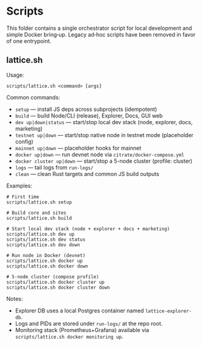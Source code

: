 # Scripts

This folder contains a single orchestrator script for local development and simple Docker bring‑up. Legacy ad‑hoc scripts have been removed in favor of one entrypoint.

## lattice.sh

Usage:
```
scripts/lattice.sh <command> [args]
```

Common commands:
- `setup` — install JS deps across subprojects (idempotent)
- `build` — build Node/CLI (release), Explorer, Docs, GUI web
- `dev up|down|status` — start/stop local dev stack (node, explorer, docs, marketing)
- `testnet up|down` — start/stop native node in testnet mode (placeholder config)
- `mainnet up|down` — placeholder hooks for mainnet
- `docker up|down` — run devnet node via `citrate/docker-compose.yml`
- `docker cluster up|down` — start/stop a 5-node cluster (profile: cluster)
- `logs` — tail logs from `run-logs/`
- `clean` — clean Rust targets and common JS build outputs

Examples:
```
# First time
scripts/lattice.sh setup

# Build core and sites
scripts/lattice.sh build

# Start local dev stack (node + explorer + docs + marketing)
scripts/lattice.sh dev up
scripts/lattice.sh dev status
scripts/lattice.sh dev down

# Run node in Docker (devnet)
scripts/lattice.sh docker up
scripts/lattice.sh docker down

# 5-node cluster (compose profile)
scripts/lattice.sh docker cluster up
scripts/lattice.sh docker cluster down
```

Notes:
- Explorer DB uses a local Postgres container named `lattice-explorer-db`.
- Logs and PIDs are stored under `run-logs/` at the repo root.
- Monitoring stack (Prometheus+Grafana) available via `scripts/lattice.sh docker monitoring up`.

